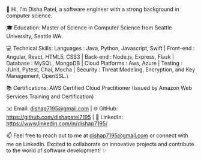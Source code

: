 👋 Hi, I'm Disha Patel, a software engineer with a strong background in computer science. 

🎓 Education: Master of Science in Computer Science from Seattle University, Seattle WA.

💻 Technical Skills: Languages : Java, Python, Javascript, Swift | Front-end : Angular, React, HTML5, CSS3 | Back-end : Node.js, Express, Flask | Database : MySQL, MongoDB | Cloud Platforms : Aws, Azure | Testing : JUnit, Pytest, Chai, Mocha | Security : Threat Modeling, Encryption, and Key Management, OpenSSL.\

📚 Certifications: AWS Certified Cloud Practitioner (Issued by Amazon Web Services Training and Certification)

✉️ Email: dishap7195@gmail.com | 
🌐 GitHub: https://github.com/dishapatel7195 | 
🔗 LinkedIn: https://www.linkedin.com/in/dishap7195/

📫 Feel free to reach out to me at dishap7195@gmail.com or connect with me on LinkedIn.
Excited to collaborate on innovative projects and contribute to the world of software development! ✨
